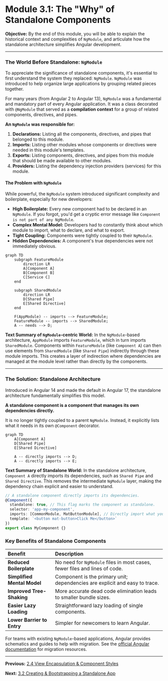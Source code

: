 # Module 3.1: The "Why" of Standalone Components

**Objective:** By the end of this module, you will be able to explain the historical context and complexities of `NgModule`, and articulate how the standalone architecture simplifies Angular development.

---

### The World Before Standalone: `NgModule`

To appreciate the significance of standalone components, it's essential to first understand the system they replaced: `NgModule`. `NgModule` was introduced to help organize large applications by grouping related pieces together.

For many years (from Angular 2 to Angular 13), `NgModule` was a fundamental and mandatory part of every Angular application. It was a class decorated with `@NgModule` that served as a **compilation context** for a group of related components, directives, and pipes.

**An `NgModule` was responsible for:**

1.  **Declarations:** Listing all the components, directives, and pipes that belonged to this module.
2.  **Imports:** Listing other modules whose components or directives were needed in this module's templates.
3.  **Exports:** Listing components, directives, and pipes from this module that should be made available to other modules.
4.  **Providers:** Listing the dependency injection providers (services) for this module.

#### The Problem with `NgModule`

While powerful, the `NgModule` system introduced significant complexity and boilerplate, especially for new developers:

*   **High Boilerplate:** Every new component had to be declared in an `NgModule`. If you forgot, you'd get a cryptic error message like `Component is not part of any NgModule`.
*   **Complex Mental Model:** Developers had to constantly think about which module to import, what to declare, and what to export.
*   **Tight Coupling:** Components were tightly coupled to their `NgModule`.
*   **Hidden Dependencies:** A component's true dependencies were not immediately obvious.

```mermaid
graph TD
    subgraph FeatureModule
        direction LR
        A[Component A]
        B[Component B]
        C[Service C]
    end

    subgraph SharedModule
        direction LR
        D[Shared Pipe]
        E[Shared Directive]
    end

    F(AppModule) -- imports --> FeatureModule;
    FeatureModule -- imports --> SharedModule;
    A -- needs --> D;
```

**Text Summary of `NgModule`-centric World:**
In the `NgModule`-based architecture, `AppModule` imports `FeatureModule`, which in turn imports `SharedModule`. Components within `FeatureModule` (like `Component A`) can then use elements from `SharedModule` (like `Shared Pipe`) indirectly through these module imports. This creates a layer of indirection where dependencies are managed at the module level rather than directly by the components.

--- 

### The Solution: Standalone Architecture

Introduced in Angular 14 and made the default in Angular 17, the standalone architecture fundamentally simplifies this model. 

**A standalone component is a component that manages its own dependencies directly.**

It is no longer tightly coupled to a parent `NgModule`. Instead, it explicitly lists what it needs in its own `@Component` decorator.

```mermaid
graph TD
    A[Component A]
    D[Shared Pipe]
    E[Shared Directive]

    A -- directly imports --> D;
    A -- directly imports --> E;
```

**Text Summary of Standalone World:**
In the standalone architecture, `Component A` directly imports its dependencies, such as `Shared Pipe` and `Shared Directive`. This removes the intermediate `NgModule` layer, making the dependency chain explicit and easier to understand.

```typescript
// A standalone component directly imports its dependencies.
@Component({
  standalone: true, // This flag marks the component as standalone.
  selector: 'app-my-component',
  imports: [CommonModule, MatButtonModule], // Directly import what you need.
  template: `<button mat-button>Click Me</button>`
})
export class MyComponent {}
```

### Key Benefits of Standalone Components

| Benefit                    | Description                                                                 |
| :------------------------- | :-------------------------------------------------------------------------- |
| **Reduced Boilerplate**    | No need for `NgModule` files in most cases, fewer files and lines of code.  |
| **Simplified Mental Model**| Component is the primary unit; dependencies are explicit and easy to trace. |
| **Improved Tree-Shaking**  | More accurate dead code elimination leads to smaller bundle sizes.          |
| **Easier Lazy Loading**    | Straightforward lazy loading of single components.                          |
| **Lower Barrier to Entry** | Simpler for newcomers to learn Angular.                                     |

For teams with existing `NgModule`-based applications, Angular provides schematics and guides to help with migration. See the [official Angular documentation](https://angular.io/guide/standalone-components) for migration resources.

---

**Previous:** [2.4 View Encapsulation & Component Styles](../02-components-and-templates/2.4-view-encapsulation.md)

**Next:** [3.2 Creating & Bootstrapping a Standalone App](./3.2-bootstrapping.md)
